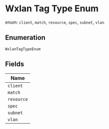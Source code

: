 
# Wxlan Tag Type Enum

enum: `client`, `match`, `resource`, `spec`, `subnet`, `vlan`

## Enumeration

`WxlanTagTypeEnum`

## Fields

| Name |
|  --- |
| `client` |
| `match` |
| `resource` |
| `spec` |
| `subnet` |
| `vlan` |

